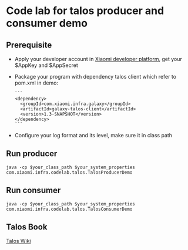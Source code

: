 # Code lab for talos producer and consumer demo

## Prerequisite

* Apply your developer account in [Xiaomi developer platform](http://dev.xiaomi.com), get your $AppKey and $AppSecret

* Package your program with dependency talos client which refer to pom.xml in demo:

      ```
      <dependency>
        <groupId>com.xiaomi.infra.galaxy</groupId>
        <artifactId>galaxy-talos-client</artifactId>
        <version>1.3-SNAPSHOT</version>
      </dependency>
      ```

* Configure your log format and its level, make sure it in class path

## Run producer

    java -cp $your_class_path $your_system_properties com.xiaomi.infra.codelab.talos.TalosProducerDemo

## Run consumer

    java -cp $your_class_path $your_system_properties com.xiaomi.infra.codelab.talos.TalosConsumerDemo

## Talos Book

  [Talos Wiki](https://cnbj0.talos.api.xiaomi.com)
